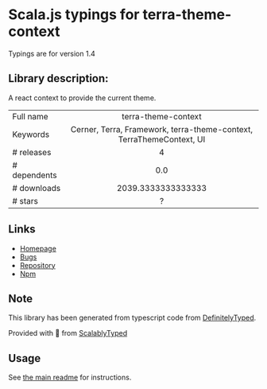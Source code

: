 
# Scala.js typings for terra-theme-context

Typings are for version 1.4

## Library description:
A react context to provide the current theme.

|                    |                 |
| ------------------ | :-------------: |
| Full name          | terra-theme-context |
| Keywords           | Cerner, Terra, Framework, terra-theme-context, TerraThemeContext, UI |
| # releases         | 4 |
| # dependents       | 0.0 |
| # downloads        | 2039.3333333333333 |
| # stars            | ? |

## Links
- [Homepage](https://github.com/cerner/terra-framework#readme)
- [Bugs](https://github.com/cerner/terra-framework/issues)
- [Repository](https://github.com/cerner/terra-framework)
- [Npm](https://www.npmjs.com/package/terra-theme-context)
    


## Note
This library has been generated from typescript code from [DefinitelyTyped](https://definitelytyped.org).

Provided with :purple_heart: from [ScalablyTyped](https://github.com/oyvindberg/ScalablyTyped)

## Usage
See [the main readme](../../readme.md) for instructions.


